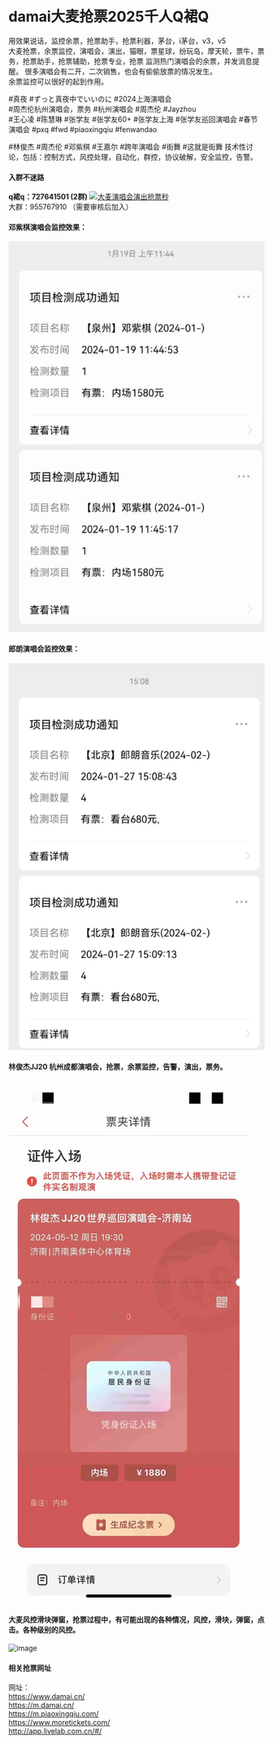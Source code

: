 
# damai大麦抢票2025千人Q裙Q
用效果说话，监控余票，抢票助手，抢票利器，茅台，i茅台，v3，v5  
大麦抢票，余票监控，演唱会，演出，猫眼，票星球，纷玩岛，摩天轮，票牛，票务，抢票助手，抢票辅助，抢票专业，抢票
监测热门演唱会的余票，并发消息提醒。
很多演唱会有二开，二次销售，也会有偷偷放票的情况发生。  
余票监控可以很好的起到作用。  

#真夜  #ずっと真夜中でいいのに #2024上海演唱会  
#周杰伦杭州演唱会，票务 #杭州演唱会 #周杰伦 #Jayzhou   
#王心凌 #陈慧琳 #张学友 #张学友60+ #张学友上海 #张学友巡回演唱会 #春节演唱会 #pxq #fwd #piaoxingqiu #fenwandao    

#林俊杰 #周杰伦 #邓紫棋 #王嘉尔 #跨年演唱会 #街舞 #这就是街舞
技术性讨论，包括：控制方式，风控处理，自动化，群控，协议破解，安全监控，告警。

#### 入群不迷路  
<strong>q裙q：727641501 (2群)</strong>   <a target="_blank" href="https://qm.qq.com/cgi-bin/qm/qr?k=99SaHdKhnXp-WoTfDsCJGBbTzvnVsHAA&jump_from=webapi&authKey=8XRK2tkDebbmmzcsBQmoVThrt9eIyVnJj6qaNgOC4EScTZ57jS+ELY8NYw7bPu/B"><img border="0" src="https://pub.idqqimg.com/wpa/images/group.png" alt="大麦演唱会演出抢票秒" title="大麦演唱会演出抢票秒"></a>  
大群：955767910 （需要审核后加入）

#### 邓紫棋演唱会监控效果：  
![image](dzq-yupiao-min.jpg)  

#### 郎朗演唱会监控效果：  
![image](yupiao.jpg)  

#### 林俊杰JJ20 杭州成都演唱会，抢票，余票监控，告警，演出，票务。  
![image](JJlinjunjie1-min.jpg)  


#### 大麦风控滑块弹窗，抢票过程中，有可能出现的各种情况，风控，滑块，弹窗，点击。各种级别的风控。  
![image](multi_phones-min.gif)    


#### 相关抢票网址
网址：  
https://www.damai.cn/  
https://m.damai.cn/  
https://m.piaoxingqiu.com/     
https://www.moretickets.com/  
http://app.livelab.com.cn/#/ 

